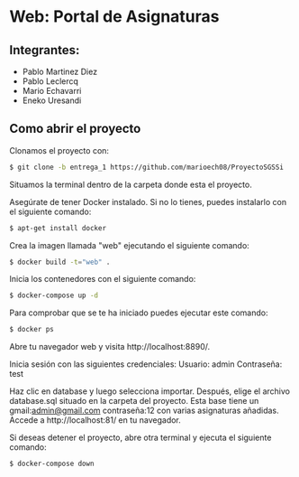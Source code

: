 # Web: Portal de Asignaturas

## Integrantes:

- Pablo Martinez Diez
- Pablo Leclercq
- Mario Echavarri
- Eneko Uresandi

## Como abrir el proyecto
Clonamos el proyecto con:
```bash
$ git clone -b entrega_1 https://github.com/marioech08/ProyectoSGSSi
```
Situamos la terminal dentro de la carpeta donde esta el proyecto.

Asegúrate de tener Docker instalado. Si no lo tienes, puedes instalarlo con el siguiente comando:
```bash
$ apt-get install docker
```

Crea la imagen llamada "web" ejecutando el siguiente comando:
```bash
$ docker build -t="web" .
```

Inicia los contenedores con el siguiente comando:
```bash
$ docker-compose up -d
```
Para comprobar que se te ha iniciado puedes ejecutar este comando:
```bash
$ docker ps
```

Abre tu navegador web y visita http://localhost:8890/.

Inicia sesión con las siguientes credenciales:
    Usuario: admin
    Contraseña: test

Haz clic en database y luego selecciona importar. Después, elige el archivo database.sql situado en la carpeta del proyecto. Esta base tiene un gmail:admin@gmail.com contraseña:12 con varias asignaturas añadidas.
Accede a http://localhost:81/ en tu navegador.

Si deseas detener el proyecto, abre otra terminal y ejecuta el siguiente comando:
```bash
$ docker-compose down
```
